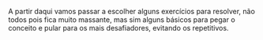 A partir daqui vamos passar a escolher alguns exercícios para resolver, não todos pois fica muito massante, mas sim alguns básicos para pegar o conceito e pular para os mais desafiadores, evitando os repetitivos.